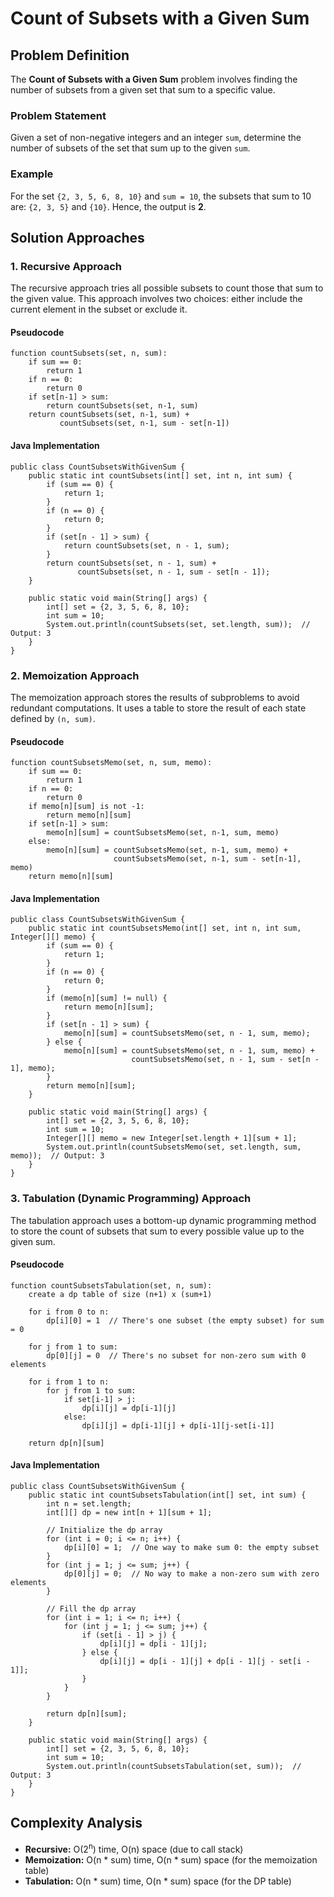 Count of Subsets with a Given Sum
=================================

Problem Definition
------------------

The **Count of Subsets with a Given Sum** problem involves finding the number of subsets from a given set that sum to a specific value.

### Problem Statement

Given a set of non-negative integers and an integer `sum`, determine the number of subsets of the set that sum up to the given `sum`.

### Example

For the set `{2, 3, 5, 6, 8, 10}` and `sum = 10`, the subsets that sum to 10 are: `{2, 3, 5}` and `{10}`. Hence, the output is **2**.

Solution Approaches
-------------------

### 1\. Recursive Approach

The recursive approach tries all possible subsets to count those that sum to the given value. This approach involves two choices: either include the current element in the subset or exclude it.

#### Pseudocode

    function countSubsets(set, n, sum):
        if sum == 0:
            return 1
        if n == 0:
            return 0
        if set[n-1] > sum:
            return countSubsets(set, n-1, sum)
        return countSubsets(set, n-1, sum) + 
               countSubsets(set, n-1, sum - set[n-1])
    

#### Java Implementation

    public class CountSubsetsWithGivenSum {
        public static int countSubsets(int[] set, int n, int sum) {
            if (sum == 0) {
                return 1;
            }
            if (n == 0) {
                return 0;
            }
            if (set[n - 1] > sum) {
                return countSubsets(set, n - 1, sum);
            }
            return countSubsets(set, n - 1, sum) + 
                   countSubsets(set, n - 1, sum - set[n - 1]);
        }
    
        public static void main(String[] args) {
            int[] set = {2, 3, 5, 6, 8, 10};
            int sum = 10;
            System.out.println(countSubsets(set, set.length, sum));  // Output: 3
        }
    }
    

### 2\. Memoization Approach

The memoization approach stores the results of subproblems to avoid redundant computations. It uses a table to store the result of each state defined by `(n, sum)`.

#### Pseudocode

    function countSubsetsMemo(set, n, sum, memo):
        if sum == 0:
            return 1
        if n == 0:
            return 0
        if memo[n][sum] is not -1:
            return memo[n][sum]
        if set[n-1] > sum:
            memo[n][sum] = countSubsetsMemo(set, n-1, sum, memo)
        else:
            memo[n][sum] = countSubsetsMemo(set, n-1, sum, memo) + 
                           countSubsetsMemo(set, n-1, sum - set[n-1], memo)
        return memo[n][sum]
    

#### Java Implementation

    public class CountSubsetsWithGivenSum {
        public static int countSubsetsMemo(int[] set, int n, int sum, Integer[][] memo) {
            if (sum == 0) {
                return 1;
            }
            if (n == 0) {
                return 0;
            }
            if (memo[n][sum] != null) {
                return memo[n][sum];
            }
            if (set[n - 1] > sum) {
                memo[n][sum] = countSubsetsMemo(set, n - 1, sum, memo);
            } else {
                memo[n][sum] = countSubsetsMemo(set, n - 1, sum, memo) + 
                               countSubsetsMemo(set, n - 1, sum - set[n - 1], memo);
            }
            return memo[n][sum];
        }
    
        public static void main(String[] args) {
            int[] set = {2, 3, 5, 6, 8, 10};
            int sum = 10;
            Integer[][] memo = new Integer[set.length + 1][sum + 1];
            System.out.println(countSubsetsMemo(set, set.length, sum, memo));  // Output: 3
        }
    }
    

### 3\. Tabulation (Dynamic Programming) Approach

The tabulation approach uses a bottom-up dynamic programming method to store the count of subsets that sum to every possible value up to the given sum.

#### Pseudocode

    function countSubsetsTabulation(set, n, sum):
        create a dp table of size (n+1) x (sum+1)
        
        for i from 0 to n:
            dp[i][0] = 1  // There's one subset (the empty subset) for sum = 0
        
        for j from 1 to sum:
            dp[0][j] = 0  // There's no subset for non-zero sum with 0 elements
        
        for i from 1 to n:
            for j from 1 to sum:
                if set[i-1] > j:
                    dp[i][j] = dp[i-1][j]
                else:
                    dp[i][j] = dp[i-1][j] + dp[i-1][j-set[i-1]]
        
        return dp[n][sum]
    

#### Java Implementation

    public class CountSubsetsWithGivenSum {
        public static int countSubsetsTabulation(int[] set, int sum) {
            int n = set.length;
            int[][] dp = new int[n + 1][sum + 1];
            
            // Initialize the dp array
            for (int i = 0; i <= n; i++) {
                dp[i][0] = 1;  // One way to make sum 0: the empty subset
            }
            for (int j = 1; j <= sum; j++) {
                dp[0][j] = 0;  // No way to make a non-zero sum with zero elements
            }
            
            // Fill the dp array
            for (int i = 1; i <= n; i++) {
                for (int j = 1; j <= sum; j++) {
                    if (set[i - 1] > j) {
                        dp[i][j] = dp[i - 1][j];
                    } else {
                        dp[i][j] = dp[i - 1][j] + dp[i - 1][j - set[i - 1]];
                    }
                }
            }
            
            return dp[n][sum];
        }
    
        public static void main(String[] args) {
            int[] set = {2, 3, 5, 6, 8, 10};
            int sum = 10;
            System.out.println(countSubsetsTabulation(set, sum));  // Output: 3
        }
    }
    

Complexity Analysis
-------------------

*   **Recursive:** O(2<sup>n</sup>) time, O(n) space (due to call stack)
*   **Memoization:** O(n \* sum) time, O(n \* sum) space (for the memoization table)
*   **Tabulation:** O(n \* sum) time, O(n \* sum) space (for the DP table)